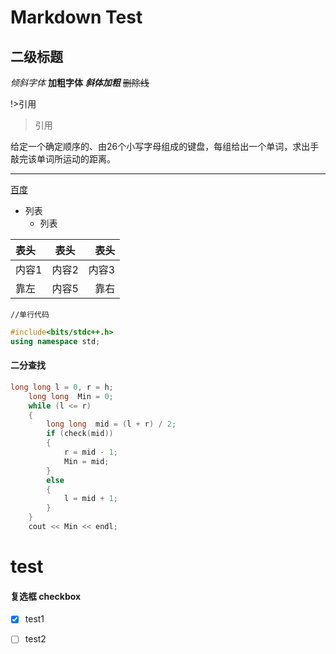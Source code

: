 # Markdown Test
## 二级标题

*倾斜字体*
**加粗字体**
***斜体加粗***
~~删除线~~

!>引用

> 引用

给定一个确定顺序的、由26个小写字母组成的键盘，每组给出一个单词，求出手敲完该单词所运动的距离。

---

[百度](www.baidu.com)
- 列表 
  - 列表

| 表头  | 表头  |  表头 |
| :---- | ----- | ----: |
| 内容1 | 内容2 | 内容3 |
| 靠左  | 内容5 |  靠右 |

`//单行代码`

```cpp
#include<bits/stdc++.h>
using namespace std;
```

#### 二分查找
```cpp
long long l = 0, r = h;
	long long  Min = 0;
	while (l <= r)
	{
		long long  mid = (l + r) / 2;
		if (check(mid))
		{
			r = mid - 1;
			Min = mid;
		}
		else
		{
			l = mid + 1;
		}
	}
	cout << Min << endl;
```

# test
#### 复选框 checkbox
- [x] test1
- [ ] test2

